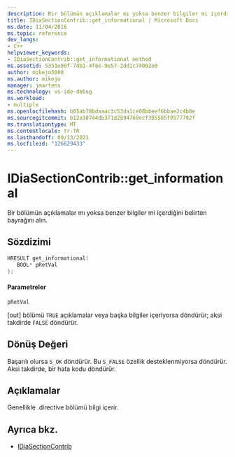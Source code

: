 ```yaml
---
description: Bir bölümün açıklamalar mı yoksa benzer bilgiler mi içerdiğini belirten bayrağını alın.
title: IDiaSectionContrib::get_informational | Microsoft Docs
ms.date: 11/04/2016
ms.topic: reference
dev_langs:
- C++
helpviewer_keywords:
- IDiaSectionContrib::get_informational method
ms.assetid: 5351e89f-7db1-4f8e-9e57-2dd1c74002e0
author: mikejo5000
ms.author: mikejo
manager: jmartens
ms.technology: vs-ide-debug
ms.workload:
- multiple
ms.openlocfilehash: b05ab78bdaaac3c53da1ce08bbeef6bbae2c4b8e
ms.sourcegitcommit: b12a38744db371d2894769ecf305585f9577792f
ms.translationtype: MT
ms.contentlocale: tr-TR
ms.lasthandoff: 09/13/2021
ms.locfileid: "126629433"
---
```

# <a name="idiasectioncontribget_informational"></a>IDiaSectionContrib::get_informational
Bir bölümün açıklamalar mı yoksa benzer bilgiler mi içerdiğini belirten bayrağını alın.

## <a name="syntax"></a>Sözdizimi

```C++
HRESULT get_informational(
   BOOL* pRetVal
};
```

#### <a name="parameters"></a>Parametreler
 `pRetVal`

[out] bölümü `TRUE` açıklamalar veya başka bilgiler içeriyorsa döndürür; aksi takdirde `FALSE` döndürür.

## <a name="return-value"></a>Dönüş Değeri
 Başarılı olursa `S_OK` döndürür. Bu `S_FALSE` özellik desteklenmiyorsa döndürür. Aksi takdirde, bir hata kodu döndürür.

## <a name="remarks"></a>Açıklamalar
 Genellikle .directive bölümü bilgi içerir.

## <a name="see-also"></a>Ayrıca bkz.
- [IDiaSectionContrib](../../debugger/debug-interface-access/idiasectioncontrib.md)
